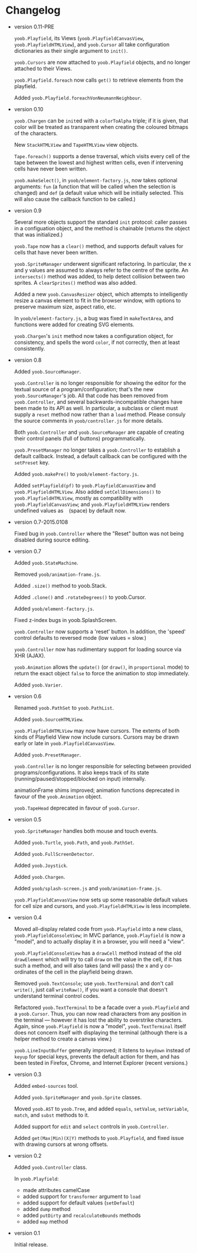 Changelog
=========

*   version 0.11-PRE
    
    `yoob.Playfield`, its Views (`yoob.PlayfieldCanvasView`,
    `yoob.PlayfieldHTMLView`), and `yoob.Cursor` all take configuration
    dictionaries as their single argument to `init()`.
    
    `yoob.Cursors` are now attached to `yoob.Playfield` objects, and no
    longer attached to their Views.
    
    `yoob.Playfield.foreach` now calls `get()` to retrieve elements from
    the playfield.

    Added `yoob.Playfield.foreachVonNeumannNeighbour`.

*   version 0.10
    
    `yoob.Chargen` can be `init`ed with a `colorToAlpha` triple; if it is
    given, that color will be treated as transparent when creating the
    coloured bitmaps of the characters.
    
    New `StackHTMLView` and `TapeHTMLView` view objects.
    
    `Tape.foreach()` supports a dense traversal, which visits every cell of
    the tape between the lowest and highest written cells, even if intervening
    cells have never been written.
    
    `yoob.makeSelect()`, in `yoob/element-factory.js`, now takes optional
    arguments: `fun` (a function that will be called when the selection is
    changed) and `def` (a default value which will be initially selected.
    This will also cause the callback function to be called.)

*   version 0.9
    
    Several more objects support the standard `init` protocol: caller passes
    in a configuation object, and the method is chainable (returns the object
    that was initialized.)
    
    `yoob.Tape` now has a `clear()` method, and supports default values for
    cells that have never been written.
    
    `yoob.SpriteManager` underwent significant refactoring.  In particular,
    the x and y values are assumed to always refer to the centre of the
    sprite.  An `intersects()` method was added, to help detect collision
    between two sprites.  A `clearSprites()` method was also added.
    
    Added a new `yoob.CanvasResizer` object, which attempts to intelligently
    resize a canvas element to fit in the browser window, with options to
    preserve maximum size, aspect ratio, etc.
    
    In `yoob/element-factory.js`, a bug was fixed in `makeTextArea`, and
    functions were added for creating SVG elements.
    
    `yoob.Chargen`'s `init` method now takes a configuration object, for
    consistency, and spells the word `color`, if not correctly, then at least
    consistently.

*   version 0.8
    
    Added `yoob.SourceManager`.
    
    `yoob.Controller` is no longer responsible for showing the editor for
    the textual source of a program/configuration; that's the new
    `yoob.SourceManager`'s job.  All that code has been removed from
    `yoob.Controller`, and several backwards-incompatible changes have
    been made to its API as well.  In particular, a subclass or client
    must supply a `reset` method now rather than a `load` method.  Please
    consuly the source comments in `yoob/controller.js` for more details.
    
    Both `yoob.Controller` and `yoob.SourceManager` are capable of
    creating their control panels (full of buttons) programmatically.
    
    `yoob.PresetManager` no longer takes a `yoob.Controller` to establish
    a default callback.  Instead, a default callback can be configured
    with the `setPreset` key.
    
    Added `yoob.makePre()` to `yoob/element-factory.js`.

    Added `setPlayfield(pf)` to `yoob.PlayfieldCanvasView` and
    `yoob.PlayfieldHTMLView`.  Also added `setCellDimensions()` to
    `yoob.PlayfieldHTMLView`, mostly as compatibility with
    `yoob.PlayfieldCanvasView`; and `yoob.PlayfieldHTMLView` renders
    undefined values as ` ` (space) by default now.

*   version 0.7-2015.0108
    
    Fixed bug in `yoob.Controller` where the "Reset" button was not being
    disabled during source editing.

*   version 0.7
    
    Added `yoob.StateMachine`.
    
    Removed `yoob/animation-frame.js`.
    
    Added `.size()` method to yoob.Stack.
    
    Added `.clone()` and `.rotateDegrees()` to yoob.Cursor.
    
    Added `yoob/element-factory.js`.
    
    Fixed z-index bugs in yoob.SplashScreen.

    `yoob.Controller` now supports a 'reset' button.  In addition, the
    'speed' control defaults to reversed mode (low values = slow.)
    
    `yoob.Controller` now has rudimentary support for loading source via XHR
    (AJAX).
    
    `yoob.Animation` allows the `update()` (or `draw()`, in `proportional`
    mode) to return the exact object `false` to force the animation to stop
    immediately.
    
    Added `yoob.Varier`.

*   version 0.6
    
    Renamed `yoob.PathSet` to `yoob.PathList`.
    
    Added `yoob.SourceHTMLView`.
    
    `yoob.PlayfieldHTMLView` may now have cursors.
    The extents of both kinds of Playfield View now include cursors.
    Cursors may be drawn early or late in `yoob.PlayfieldCanvasView`.

    Added `yoob.PresetManager`.
    
    `yoob.Controller` is no longer responsible for selecting between
    provided programs/configurations.  It also keeps track of its state
    (running/paused/stopped/blocked on input) internally.
        
    animationFrame shims improved; animation functions deprecated in
    favour of the `yoob.Animation` object.
    
    `yoob.TapeHead` deprecated in favour of `yoob.Cursor`.

*   version 0.5
    
    `yoob.SpriteManager` handles both mouse and touch events.
    
    Added `yoob.Turtle`, `yoob.Path`, and `yoob.PathSet`.
    
    Added `yoob.FullScreenDetector`.

    Added `yoob.Joystick`.
    
    Added `yoob.Chargen`.
    
    Added `yoob/splash-screen.js` and `yoob/animation-frame.js`.
    
    `yoob.PlayfieldCanvasView` now sets up some reasonable default values
    for cell size and cursors, and `yoob.PlayfieldHTMLView` is less incomplete.

*   version 0.4
    
    Moved all-display related code from `yoob.Playfield` into a new class,
    `yoob.PlayfieldConsoleView`; in MVC parlance, `yoob.Playfield` is now
    a "model", and to actually display it in a browser, you will need a
    "view".
    
    `yoob.PlayfieldConsoleView` has a `drawCell` method instead of the
    old `drawElement` which will try to call `draw` on the value in the
    cell, if it has such a method, and will also takes (and will pass) the
    x and y co-ordinates of the cell in the playfield being drawn.
    
    Removed `yoob.TextConsole`; use `yoob.TextTerminal` and don't call
    `write()`, just call `writeRaw()`, if you want a console that doesn't
    understand terminal control codes.
    
    Refactored `yoob.TextTerminal` to be a facade over a `yoob.Playfield`
    and a `yoob.Cursor`.  Thus, you can now read characters from any
    position in the terminal — however it has lost the ability to overstrike
    characters.  Again, since `yoob.Playfield` is now a "model",
    `yoob.TextTerminal` itself does not concern itself with displaying the
    terminal (although there is a helper method to create a canvas view.)
    
    `yoob.LineInputBuffer` generally improved; it listens to `keydown`
    instead of `keyup` for special keys, prevents the default action for
    them, and has been tested in Firefox, Chrome, and Internet Explorer
    (recent versions.)

*   version 0.3
    
    Added `embed-sources` tool.
    
    Added `yoob.SpriteManager` and `yoob.Sprite` classes.
    
    Moved `yoob.AST` to `yoob.Tree`, and added `equals`, `setValue`,
    `setVariable`, `match`, and `subst` methods to it.
    
    Added support for `edit` and `select` controls in `yoob.Controller`.
    
    Added `get(Max|Min)(X|Y)` methods to `yoob.Playfield`, and fixed
    issue with drawing cursors at wrong offsets.

*   version 0.2
    
    Added `yoob.Controller` class.
    
    In `yoob.Playfield`:
    
    *   made attributes camelCase
    *   added support for `transformer` argument to `load`
    *   added support for default values (`setDefault`)
    *   added `dump` method
    *   added `putDirty` and `recalculateBounds` methods
    *   added `map` method

*   version 0.1
    
    Initial release.

